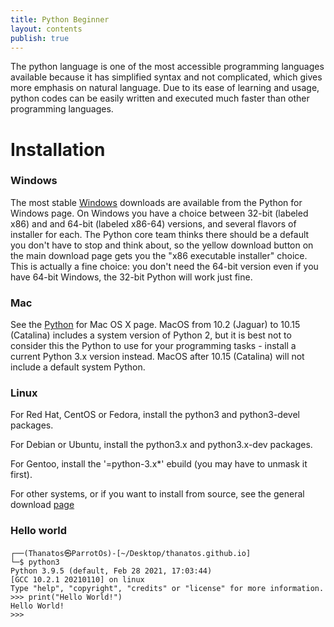 ```yaml
---
title: Python Beginner
layout: contents
publish: true
---
```


The python language is one of the most accessible programming languages available because it has simplified syntax and not complicated, which gives more emphasis on natural language. Due to its ease of learning and usage, python codes can be easily written and executed much faster than other programming languages.

# Installation

### Windows

The most stable [Windows](https://www.python.org/downloads/windows/) downloads are available from the Python for Windows page. On Windows you have a choice between 32-bit (labeled x86) and and 64-bit (labeled x86-64) versions, and several flavors of installer for each. The Python core team thinks there should be a default you don't have to stop and think about, so the yellow download button on the main download page gets you the "x86 executable installer" choice. This is actually a fine choice: you don't need the 64-bit version even if you have 64-bit Windows, the 32-bit Python will work just fine.

### Mac

See the [Python](https://www.python.org/downloads/mac-osx/) for Mac OS X page. MacOS from 10.2 (Jaguar) to 10.15 (Catalina) includes a system version of Python 2, but it is best not to consider this the Python to use for your programming tasks - install a current Python 3.x version instead. MacOS after 10.15 (Catalina) will not include a default system Python.

### Linux

For Red Hat, CentOS or Fedora, install the python3 and python3-devel packages.

For Debian or Ubuntu, install the python3.x and python3.x-dev packages.

For Gentoo, install the '=python-3.x\*' ebuild (you may have to unmask it first).

For other systems, or if you want to install from source, see the general download [page](http://www.python.org/download/)

### Hello world

```python3
┌──(Thanatos㉿ParrotOs)-[~/Desktop/thanatos.github.io]
└─$ python3
Python 3.9.5 (default, Feb 28 2021, 17:03:44)
[GCC 10.2.1 20210110] on linux
Type "help", "copyright", "credits" or "license" for more information.
>>> print("Hello World!")
Hello World!
>>>

```
